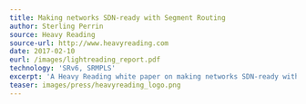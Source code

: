 ```yaml
---
title: Making networks SDN-ready with Segment Routing
author: Sterling Perrin
source: Heavy Reading
source-url: http://www.heavyreading.com
date: 2017-02-10
eurl: /images/lightreading_report.pdf
technology: 'SRv6, SRMPLS'
excerpt: 'A Heavy Reading white paper on making networks SDN-ready with Segment Routing.'
teaser: images/press/heavyreading_logo.png
---
```

